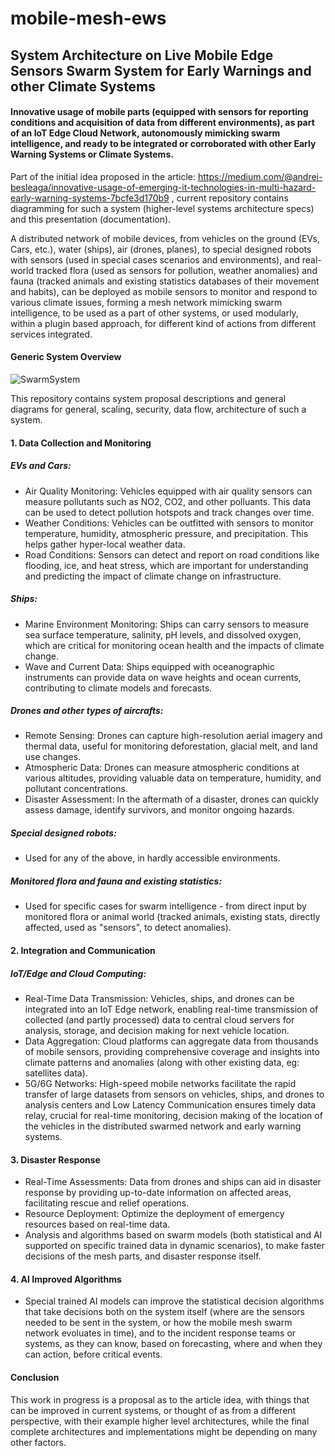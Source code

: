 # mobile-mesh-ews
## System Architecture on Live Mobile Edge Sensors Swarm System for Early Warnings and other Climate Systems

#### Innovative usage of mobile parts (equipped with sensors for reporting conditions and acquisition of data from different environments), as part of an IoT Edge Cloud Network, autonomously mimicking swarm intelligence, and ready to be integrated or corroborated with other Early Warning Systems or Climate Systems.

Part of the initial idea proposed in the article: https://medium.com/@andrei-besleaga/innovative-usage-of-emerging-it-technologies-in-multi-hazard-early-warning-systems-7bcfe3d170b9 , current repository contains diagramming for such a system (higher-level systems architecture specs) and this presentation (documentation).
<br>

A distributed network of mobile devices, from vehicles on the ground (EVs, Cars, etc.), water (ships), air (drones, planes), to special designed robots with sensors (used in special cases scenarios and environments), and real-world tracked flora (used as sensors for pollution, weather anomalies) and fauna (tracked animals and existing statistics databases of their movement and habits), can be deployed as mobile sensors to monitor and respond to various climate issues, forming a mesh network mimicking swarm intelligence, to be used as a part of other systems, or used modularly, within a plugin based approach, for different kind of actions from different services integrated.



#### Generic System Overview

![SwarmSystem](https://github.com/user-attachments/assets/aa38d42f-d696-476c-9833-723eda018769)

This repository contains system proposal descriptions and general diagrams for general, scaling, security, data flow, architecture of such a system.

#### 1. Data Collection and Monitoring

##### EVs and Cars:
- Air Quality Monitoring: Vehicles equipped with air quality sensors can measure pollutants such as NO2, CO2, and other polluants. This data can be used to detect pollution hotspots and track changes over time.
- Weather Conditions: Vehicles can be outfitted with sensors to monitor temperature, humidity, atmospheric pressure, and precipitation. This helps gather hyper-local weather data.
- Road Conditions: Sensors can detect and report on road conditions like flooding, ice, and heat stress, which are important for understanding and predicting the impact of climate change on infrastructure.

##### Ships:
- Marine Environment Monitoring: Ships can carry sensors to measure sea surface temperature, salinity, pH levels, and dissolved oxygen, which are critical for monitoring ocean health and the impacts of climate change.
- Wave and Current Data: Ships equipped with oceanographic instruments can provide data on wave heights and ocean currents, contributing to climate models and forecasts.

##### Drones and other types of aircrafts:
- Remote Sensing: Drones can capture high-resolution aerial imagery and thermal data, useful for monitoring deforestation, glacial melt, and land use changes.
- Atmospheric Data: Drones can measure atmospheric conditions at various altitudes, providing valuable data on temperature, humidity, and pollutant concentrations.
- Disaster Assessment: In the aftermath of a disaster, drones can quickly assess damage, identify survivors, and monitor ongoing hazards.

##### Special designed robots:
- Used for any of the above, in hardly accessible environments.

##### Monitored flora and fauna and existing statistics:
- Used for specific cases for swarm intelligence - from direct input by monitored flora or animal world (tracked animals, existing stats, directly affected, used as "sensors", to detect anomalies).


#### 2. Integration and Communication

##### IoT/Edge and Cloud Computing:

- Real-Time Data Transmission: Vehicles, ships, and drones can be integrated into an IoT Edge network, enabling real-time transmission of collected (and partly processed) data to central cloud servers for analysis, storage, and decision making for next vehicle location.
- Data Aggregation: Cloud platforms can aggregate data from thousands of mobile sensors, providing comprehensive coverage and insights into climate patterns and anomalies (along with other existing data, eg: satellites data).
- 5G/6G Networks: High-speed mobile networks facilitate the rapid transfer of large datasets from sensors on vehicles, ships, and drones to analysis centers and Low Latency Communication ensures timely data relay, crucial for real-time monitoring, decision making of the location of the vehicles in the distributed swarmed network and early warning systems.

#### 3. Disaster Response

- Real-Time Assessments: Data from drones and ships can aid in disaster response by providing up-to-date information on affected areas, facilitating rescue and relief operations.
- Resource Deployment: Optimize the deployment of emergency resources based on real-time data.
- Analysis and algorithms based on swarm models (both statistical and AI supported on specific trained data in dynamic scenarios), to make faster decisions of the mesh parts, and disaster response itself.

#### 4. AI Improved Algorithms

- Special trained AI models can improve the statistical decision algorithms that take decisions both on the system itself (where are the sensors needed to be sent in the system, or how the mobile mesh swarm network evoluates in time), and to the incident response teams or systems, as they can know, based on forecasting, where and when they can action, before critical events.

#### Conclusion
This work in progress is a proposal as to the article idea, with things that can be improved in current systems, or thought of as from a different perspective, with their example higher level architectures, while the final complete architectures and implementations might be depending on many other factors.

